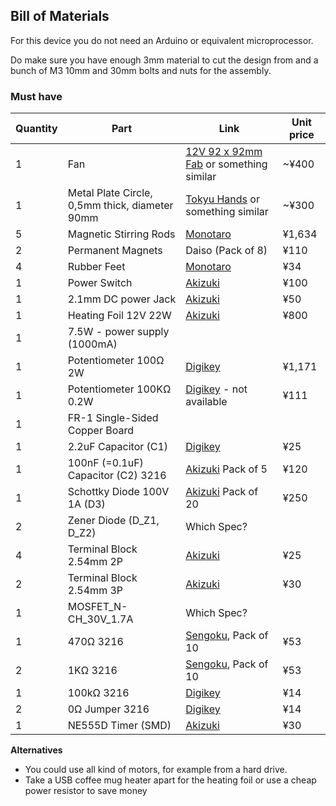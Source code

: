 ## Bill of Materials

For this device you do not need an Arduino or equivalent microprocessor.

Do make sure you have enough 3mm material to cut the design from and a bunch of M3 10mm and 30mm bolts and nuts for the assembly.

### Must have

|Quantity|Part|Link|Unit price|
|--------|----|----|----------|
|1       |Fan|[12V 92 x 92mm Fab](https://akizukidenshi.com/catalog/g/gP-14359/) or something similar|~¥400|
|1       |Metal Plate Circle, 0,5mm thick, diameter 90mm|[Tokyu Hands](https://hands.net/) or something similar|~¥300|
|5       |Magnetic Stirring Rods|[Monotaro](https://www.monotaro.com/p/4046/8741/)|¥1,634|
|2       |Permanent Magnets|Daiso (Pack of 8)|¥110|
|4       |Rubber Feet|[Monotaro](https://www.monotaro.com/p/0933/2574/?t.q=rubber%20feet)|¥34|
|1       |Power Switch|[Akizuki](https://akizukidenshi.com/catalog/g/gP-15740/)|¥100|
|1       |2.1mm DC power Jack|[Akizuki](https://akizukidenshi.com/catalog/g/gC-17108/)|¥50|
|1       |Heating Foil 12V 22W|[Akizuki](https://akizukidenshi.com/catalog/g/gP-14812/)|¥800| 
|1       |7.5W - power supply (1000mA)| | |
|1       |Potentiometer 100Ω 2W|[Digikey](https://www.digikey.jp/en/products/detail/bourns-inc/93R1A-R22-A05L/2564715?s=N4IgTCBcDaIJwGYBOBGAhgWiWMG0AYBWAGxAF0BfIA)|¥1,171|
|1       |Potentiometer 100KΩ 0.2W|[Digikey](https://www.digikey.jp/en/products/detail/bourns-inc/PDB181-K420P-104B/3820299) - not available|¥111|
|1       |FR-1 Single-Sided Copper Board| | |
|1       |2.2uF Capacitor (C1)|[Digikey](https://www.digikey.jp/en/products/detail/samsung-electro-mechanics/CL31B225KOHNNNE/3886922)|¥25|
|1       |100nF (=0.1uF) Capacitor (C2) 3216|[Akizuki](https://akizukidenshi.com/catalog/g/gP-15180/) Pack of 5|¥120|
|1       |Schottky Diode 100V 1A (D3)|[Akizuki](https://akizukidenshi.com/catalog/g/gI-06189/) Pack of 20|¥250|
|2       |Zener Diode (D_Z1, D_Z2)| Which Spec? | |
|4       |Terminal Block 2.54mm 2P|[Akizuki](https://akizukidenshi.com/catalog/g/gP-14217/)|¥25|
|2       |Terminal Block 2.54mm 3P|[Akizuki](https://akizukidenshi.com/catalog/g/gP-14612/)|¥30|
|1       |MOSFET_N-CH_30V_1.7A| Which Spec? | |
|1       |470Ω      3216|[Sengoku](https://www.sengoku.co.jp/mod/sgk_cart/detail.php?code=EEHD-0ECL), Pack of 10|¥53|
|2       |1KΩ       3216|[Sengoku](https://www.sengoku.co.jp/mod/sgk_cart/detail.php?code=EEHD-0ECV), Pack of 10|¥53|
|1       |100kΩ     3216|[Digikey](https://www.digikey.jp/en/products/detail/stackpole-electronics-inc/RMCF1206FT100K/1759689)|¥14|
|2       |0Ω Jumper 3216|[Digikey](https://www.digikey.jp/en/products/detail/yageo/RC1206JR-070RL/729184)|¥14|
|1       |NE555D Timer (SMD)|[Akizuki](https://akizukidenshi.com/catalog/g/gI-16210/)|¥30|


**Alternatives**

* You could use all kind of motors, for example from a hard drive.
* Take a USB coffee mug heater apart for the heating foil or use a cheap power resistor to save money
